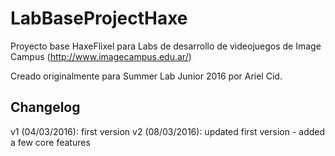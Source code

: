 # LabBaseProjectHaxe
Proyecto base HaxeFlixel para Labs de desarrollo de videojuegos de Image Campus (http://www.imagecampus.edu.ar/)

Creado originalmente para Summer Lab Junior 2016 por Ariel Cid.

## Changelog
v1 (04/03/2016): first version
v2 (08/03/2016): updated first version - added a few core features

